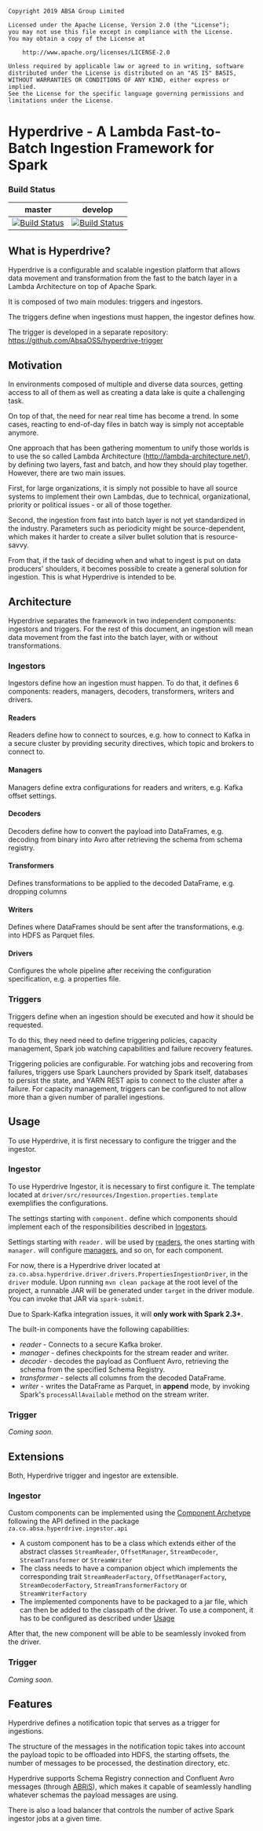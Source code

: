    Copyright 2019 ABSA Group Limited
    
    Licensed under the Apache License, Version 2.0 (the "License");
    you may not use this file except in compliance with the License.
    You may obtain a copy of the License at
    
        http://www.apache.org/licenses/LICENSE-2.0
    
    Unless required by applicable law or agreed to in writing, software
    distributed under the License is distributed on an "AS IS" BASIS,
    WITHOUT WARRANTIES OR CONDITIONS OF ANY KIND, either express or implied.
    See the License for the specific language governing permissions and
    limitations under the License.

# Hyperdrive - A Lambda Fast-to-Batch Ingestion Framework for Spark

### Build Status
| master | develop |
| ------------- | ------------- |
| [![Build Status](https://opensource.bigusdatus.com/jenkins/buildStatus/icon?job=Absa-OSS-Projects%2Fhyperdrive%2Fmaster)](https://opensource.bigusdatus.com/jenkins/job/Absa-OSS-Projects/job/hyperdrive/job/master/) | [![Build Status](https://opensource.bigusdatus.com/jenkins/buildStatus/icon?job=Absa-OSS-Projects%2Fhyperdrive%2Fdevelop)](https://opensource.bigusdatus.com/jenkins/job/Absa-OSS-Projects/job/hyperdrive/job/develop/) | 

## What is Hyperdrive?

Hyperdrive is a configurable and scalable ingestion platform that allows data movement and transformation from the fast to the batch layer in a Lambda Architecture on top of Apache Spark.

It is composed of two main modules: triggers and ingestors.

The triggers define when ingestions must happen, the ingestor defines how.

The trigger is developed in a separate repository: https://github.com/AbsaOSS/hyperdrive-trigger

## Motivation
In environments composed of multiple and diverse data sources, getting access to all of them as well as creating a data lake is quite a challenging task.

On top of that, the need for near real time has become a trend. In some cases, reacting to end-of-day files in batch way is simply not acceptable anymore. 

One approach that has been gathering momentum to unify those worlds is to use the so called Lambda Architecture (http://lambda-architecture.net/), by defining two layers, fast and batch, and how they should play together. However, there are two main issues. 

First, for large organizations, it is simply not possible to have all source systems to implement their own Lambdas, due to technical, organizational, priority or political issues - or all of those together.

Second, the ingestion from fast into batch layer is not yet standardized in the industry. Parameters such as periodicity might be source-dependent, which makes it harder to create a silver bullet solution that is resource-savvy.

From that, if the task of deciding when and what to ingest is put on data producers' shoulders, it becomes possible to create a general solution for ingestion. This is what Hyperdrive is intended to be.

## Architecture
Hyperdrive separates the framework in two independent components: ingestors and triggers. For the rest of this document, an ingestion will mean data movement from the fast into the batch layer, with or without transformations.

### Ingestors

Ingestors define how an ingestion must happen. To do that, it defines 6 components: readers, managers, decoders, transformers, writers and drivers.

#### Readers
Readers define how to connect to sources, e.g. how to connect to Kafka in a secure cluster by providing security directives, which topic and brokers to connect to.

#### Managers
Managers define extra configurations for readers and writers, e.g. Kafka offset settings.

#### Decoders
Decoders define how to convert the payload into DataFrames, e.g. decoding from binary into Avro after retrieving the schema from schema registry. 

#### Transformers
Defines transformations to be applied to the decoded DataFrame, e.g. dropping columns

#### Writers
Defines where DataFrames should be sent after the transformations, e.g. into HDFS as Parquet files.

#### Drivers
Configures the whole pipeline after receiving the configuration specification, e.g. a properties file.


### Triggers
Triggers define when an ingestion should be executed and how it should be requested.

To do this, they need need to define triggering policies, capacity management, Spark job watching capabilities and failure recovery features.

Triggering policies are configurable. For watching jobs and recovering from failures, triggers use Spark Launchers provided by Spark itself, databases to persist the state, and YARN REST apis to connect to the cluster after a failure. For capacity management, triggers can be configured to not allow more than a given number of parallel ingestions.


## Usage
To use Hyperdrive, it is first necessary to configure the trigger and the ingestor.

### Ingestor
To use Hyperdrive Ingestor, it is necessary to first configure it. The template located at ```driver/src/resources/Ingestion.properties.template``` exemplifies the configurations.

The settings starting with ```component.``` define which components should implement each of the responsibilities described in [Ingestors](#ingestors).

Settings starting with ```reader.``` will be used by [readers](#readers), the ones starting with ```manager.``` will configure [managers](#managers), and so on, for each component. 

For now, there is a Hyperdrive driver located at ```za.co.absa.hyperdrive.driver.drivers.PropertiesIngestionDriver```, in the ```driver``` module. Upon running ```mvn clean package``` at the root level of the project, a runnable JAR will be generated under ```target``` in the driver module. You can invoke that JAR via ```spark-submit```.

Due to Spark-Kafka integration issues, it will **only work with Spark 2.3+**.

The built-in components have the following capabilities:

- *reader* - Connects to a secure Kafka broker.
- *manager* - defines checkpoints for the stream reader and writer.
- *decoder* - decodes the payload as Confluent Avro, retrieving the schema from the specified Schema Registry.
- *transformer* - selects all columns from the decoded DataFrame.
- *writer* - writes the DataFrame as Parquet, in **append** mode, by invoking Spark's ```processAllAvailable``` method on the stream writer.

### Trigger
*Coming soon.*

## Extensions
Both, Hyperdrive trigger and ingestor are extensible.

### Ingestor
Custom components can be implemented using the [Component Archetype](component-archetype) following the API defined in the package `za.co.absa.hyperdrive.ingestor.api`
- A custom component has to be a class which extends either of the abstract classes `StreamReader`, `OffsetManager`, `StreamDecoder`, `StreamTransformer` or `StreamWriter` 
- The class needs to have a companion object which implements the corresponding trait `StreamReaderFactory`, `OffsetManagerFactory`, `StreamDecoderFactory`, `StreamTransformerFactory` or `StreamWriterFactory`
- The implemented components have to be packaged to a jar file, which can then be added to the classpath of the driver. To use a component, it has to be configured as described under [Usage](#usage)

After that, the new component will be able to be seamlessly invoked from the driver.

### Trigger
*Coming soon.*

## Features

Hyperdrive defines a notification topic that serves as a trigger for ingestions.

The structure of the messages in the notification topic takes into account the payload topic to be offloaded into HDFS, the starting offsets, the number of messages to be processed, the destination directory, etc. 

Hyperdrive supports Schema Registry connection and Confluent Avro messages (through [ABRiS](https://github.com/AbsaOSS/ABRiS)), which makes it capable of seamlessly handling whatever schemas the payload messages are using.

There is also a load balancer that controls the number of active Spark ingestor jobs at a given time.
